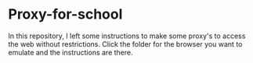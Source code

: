 # Proxy-for-school
In this repository, I left some instructions to make some proxy's to access the web without restrictions.
Click the folder for the browser you want to emulate and the instructions are there.

